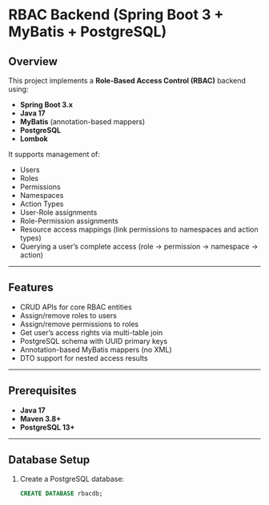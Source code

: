 # RBAC Backend (Spring Boot 3 + MyBatis + PostgreSQL)

## Overview
This project implements a **Role-Based Access Control (RBAC)** backend using:
- **Spring Boot 3.x**
- **Java 17**
- **MyBatis** (annotation-based mappers)
- **PostgreSQL**
- **Lombok**

It supports management of:
- Users
- Roles
- Permissions
- Namespaces
- Action Types
- User-Role assignments
- Role-Permission assignments
- Resource access mappings (link permissions to namespaces and action types)
- Querying a user’s complete access (role → permission → namespace → action)

---

## Features
- CRUD APIs for core RBAC entities
- Assign/remove roles to users
- Assign/remove permissions to roles
- Get user’s access rights via multi-table join
- PostgreSQL schema with UUID primary keys
- Annotation-based MyBatis mappers (no XML)
- DTO support for nested access results

---

## Prerequisites
- **Java 17**
- **Maven 3.8+**
- **PostgreSQL 13+**

---

## Database Setup
1. Create a PostgreSQL database:
   ```sql
   CREATE DATABASE rbacdb;

